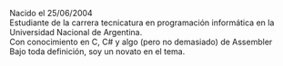 Nacido el 25/06/2004<br>
Estudiante de la carrera tecnicatura en programación informática en la Universidad Nacional de Argentina.<br>
Con conocimiento en C, C# y algo (pero no demasiado) de Assembler<br>
Bajo toda definición, soy un novato en el tema.
